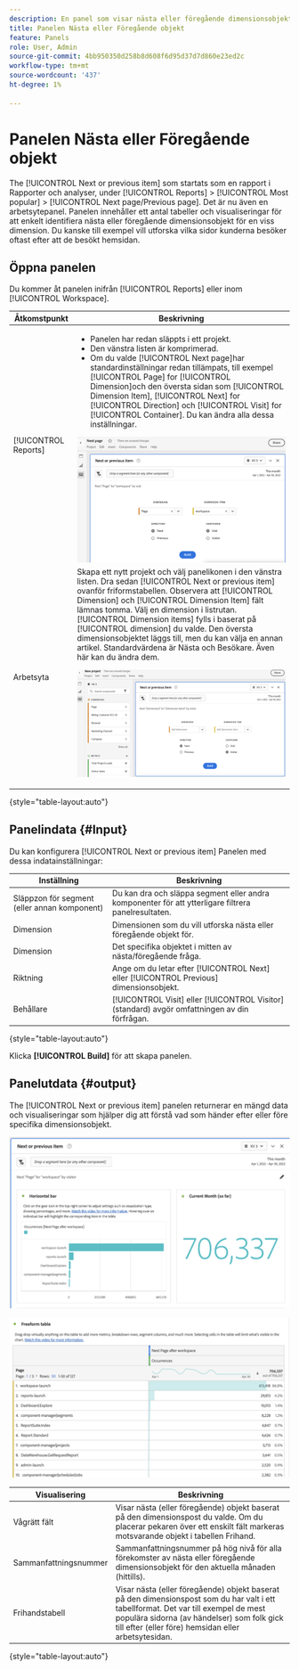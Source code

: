 ```yaml
---
description: En panel som visar nästa eller föregående dimensionsobjekt för en viss dimension.
title: Panelen Nästa eller Föregående objekt
feature: Panels
role: User, Admin
source-git-commit: 4bb950350d258b8d608f6d95d37d7d860e23ed2c
workflow-type: tm+mt
source-wordcount: '437'
ht-degree: 1%

---
```



# Panelen Nästa eller Föregående objekt

The [!UICONTROL Next or previous item] som startats som en rapport i Rapporter och analyser, under [!UICONTROL Reports] > [!UICONTROL Most popular] > [!UICONTROL Next page/Previous page]. Det är nu även en arbetsytepanel. Panelen innehåller ett antal tabeller och visualiseringar för att enkelt identifiera nästa eller föregående dimensionsobjekt för en viss dimension. Du kanske till exempel vill utforska vilka sidor kunderna besöker oftast efter att de besökt hemsidan.

## Öppna panelen

Du kommer åt panelen inifrån [!UICONTROL Reports] eller inom [!UICONTROL Workspace].

| Åtkomstpunkt | Beskrivning |
| --- | --- |
| [!UICONTROL Reports] | <ul><li>Panelen har redan släppts i ett projekt.</li><li>Den vänstra listen är komprimerad.</li><li>Om du valde [!UICONTROL Next page]har standardinställningar redan tillämpats, till exempel [!UICONTROL Page] for [!UICONTROL Dimension]och den översta sidan som [!UICONTROL Dimension Item], [!UICONTROL Next] for [!UICONTROL Direction] och [!UICONTROL Visit] for [!UICONTROL Container]. Du kan ändra alla dessa inställningar.</li></ul>![Panelen Nästa/Föregående](assets/next-previous.png) |
| Arbetsyta | Skapa ett nytt projekt och välj panelikonen i den vänstra listen. Dra sedan [!UICONTROL Next or previous item] ovanför friformstabellen. Observera att [!UICONTROL Dimension] och [!UICONTROL Dimension Item] fält lämnas tomma. Välj en dimension i listrutan. [!UICONTROL Dimension items] fylls i baserat på [!UICONTROL dimension] du valde. Den översta dimensionsobjektet läggs till, men du kan välja en annan artikel. Standardvärdena är Nästa och Besökare. Även här kan du ändra dem.<p>![Panelen Nästa/Föregående](assets/next-previous2.png) |

{style=&quot;table-layout:auto&quot;}

## Panelindata {#Input}

Du kan konfigurera [!UICONTROL Next or previous item] Panelen med dessa indatainställningar:

| Inställning | Beskrivning |
| --- | --- |
| Släppzon för segment (eller annan komponent) | Du kan dra och släppa segment eller andra komponenter för att ytterligare filtrera panelresultaten. |
| Dimension | Dimensionen som du vill utforska nästa eller föregående objekt för. |
| Dimension | Det specifika objektet i mitten av nästa/föregående fråga. |
| Riktning | Ange om du letar efter [!UICONTROL Next] eller [!UICONTROL Previous] dimensionsobjekt. |
| Behållare | [!UICONTROL Visit] eller [!UICONTROL Visitor] (standard) avgör omfattningen av din förfrågan. |

{style=&quot;table-layout:auto&quot;}

Klicka **[!UICONTROL Build]** för att skapa panelen.

## Panelutdata {#output}

The [!UICONTROL Next or previous item] panelen returnerar en mängd data och visualiseringar som hjälper dig att förstå vad som händer efter eller före specifika dimensionsobjekt.

![Nästa/Föregående panelutdata](assets/next-previous-output.png)

![Nästa/Föregående panelutdata](assets/next-previous-output2.png)

| Visualisering | Beskrivning |
| --- | --- |
| Vågrätt fält | Visar nästa (eller föregående) objekt baserat på den dimensionspost du valde. Om du placerar pekaren över ett enskilt fält markeras motsvarande objekt i tabellen Frihand. |
| Sammanfattningsnummer | Sammanfattningsnummer på hög nivå för alla förekomster av nästa eller föregående dimensionsobjekt för den aktuella månaden (hittills). |
| Frihandstabell | Visar nästa (eller föregående) objekt baserat på den dimensionspost som du har valt i ett tabellformat. Det var till exempel de mest populära sidorna (av händelser) som folk gick till efter (eller före) hemsidan eller arbetsytesidan. |

{style=&quot;table-layout:auto&quot;}
